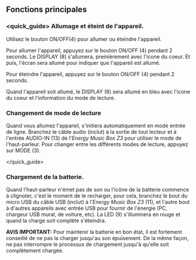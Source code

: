 ## Fonctions principales

### <quick_guide> Allumage et éteint de l'appareil.

Utilisez le bouton ON/OFF(4) pour allumer ou éteindre l'appareil.

Pour allumer l'appareil, appuyez sur le bouton ON/OFF (4) pendant 2 seconds. Le DISPLAY (8) s'allumera, premièrement avec l'icone du coeur. Et puis, l'écran sera allumé pour indiquer que l'appareil est allumé.

Pour éteindre l'appareil, appuyez sur le bouton ON/OFF (4) pendant 2 seconds.

Quand l'appareil soit allumé, le DISPLAY (8) sera allumé en bleu avec l'icone du coeur et l'information du mode de lecture.

### Changement de mode de lecture

Quand vous allumez l'appareil, s'initiera automatiquement en mode entrée de ligne. Branchez le câble audio (inclut) à la sortie de tout lecteur et à l'entrée AUDIO-IN (13) de l'*Energy Music Box Z3* pour utiliser le mode de l'haut-parleur. Pour changer entre les différents modes de lecture, appuyez sur MODE (3).

</quick_guide>

### Chargement de la batterie.

Quand l'haut-parleur n'émet pas de son ou l'icône de la batterie commence à clignoter, c'est le moment de le recharger, pour cela, branchez le bout du micro USB du câble USB (inclut) à l'*Energy Music Box Z3* (11), et l'autre bout à d'autres appareils avec entrée USB pour fournir de l'énergie (PC, chargeur USB mural, de voiture, etc). La LED (9) s'illuminera en rouge et quand la charge soit complète s'éteindra. 

**AVIS IMPORTANT:** Pour maintenir la batterie en bon état, il est fortement conseillé de ne pas la charger jusqu'au son épuisement. De la même façon, ne pas interrompre le processus de chargement jusqu'à qu'elle soit complètement chargée.
